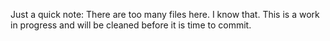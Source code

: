 Just a quick note:
    There are too many files here. I know that.
    This is a work in progress and will be cleaned before it is time to commit.